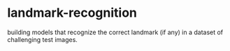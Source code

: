# landmark-recognition
building models that recognize the correct landmark (if any) in a dataset of challenging test images.
